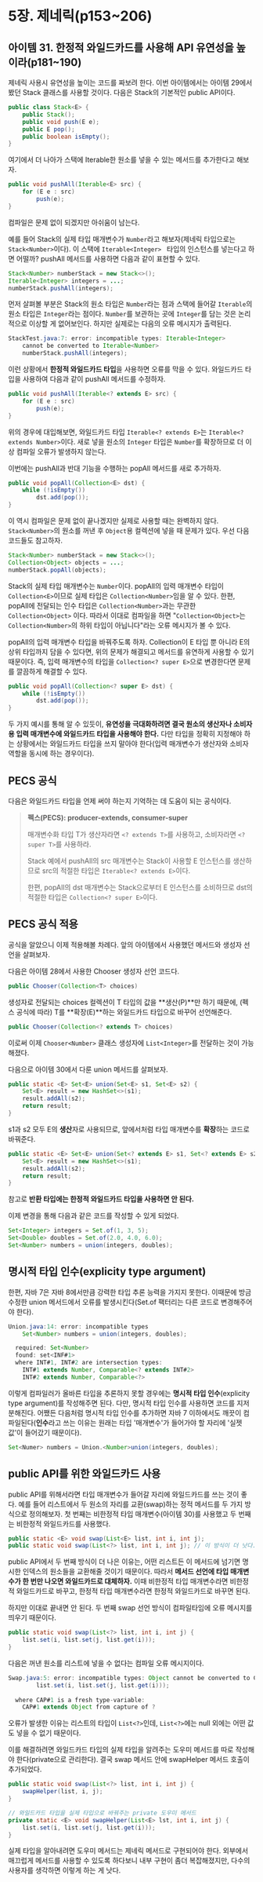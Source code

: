 # 5장. 제네릭(p153~206)

## 아이템 31. 한정적 와일드카드를 사용해 API 유연성을 높이라(p181~190)

제네릭 사용시 유연성을 높이는 코드를 짜보려 한다. 이번 아이템에서는 아이템 29에서 봤던 Stack 클래스를 사용할 것이다. 다음은 Stack의 기본적인 public API이다.

```java
public class Stack<E> {
    public Stack();
    public void push(E e);
    public E pop();
    public boolean isEmpty();
}
```

여기에서 더 나아가 스택에 Iterable한 원소를 넣을 수 있는 메서드를 추가한다고 해보자.

```java
public void pushAll(Iterable<E> src) {
    for (E e : src)
        push(e);
}
```

컴파일은 문제 없이 되겠지만 아쉬움이 남는다.

예를 들어 Stack의 실제 타입 매개변수가 `Number`라고 해보자(제네릭 타입으로는 `Stack<Number>`이다). 이 스택에 `Iterable<Integer> ` 타입의 인스턴스를 넣는다고 하면 어떨까? pushAll 메서드를 사용하면 다음과 같이 표현할 수 있다.

```java
Stack<Number> numberStack = new Stack<>();
Iterable<Integer> integers = ...;
numberStack.pushAll(integers);
```

먼저 살펴볼 부분은 Stack의 원소 타입은 `Number`라는 점과 스택에 들어갈 `Iterable`의 원소 타입은 `Integer`라는 점이다. `Number`를 보관하는 곳에 `Integer`를 담는 것은 논리적으로 이상할 게 없어보인다. 하지만 실제로는 다음의 오류 메시지가 출력된다.

```java
StackTest.java:7: error: incompatible types: Iterable<Integer>
    cannot be converted to Iterable<Number>
    numberStack.pushAll(integers);
```

이런 상황에서 **한정적 와일드카드 타입**을 사용하면 오류를 막을 수 있다. 와일드카드 타입을 사용하여 다음과 같이 pushAll 메서드를 수정하자.

```java
public void pushAll(Iterable<? extends E> src) {
    for (E e : src)
        push(e);
}
```

위의 경우에 대입해보면, 와일드카드 타입 `Iterable<? extends E>`는 `Iterable<? extends Number>`이다. 새로 넣을 원소의 `Integer` 타입은 `Number`를 확장하므로 더 이상 컴파일 오류가 발생하지 않는다.

이번에는 pushAll과 반대 기능을 수행하는 popAll 메서드를 새로 추가하자.

```java
public void popAll(Collection<E> dst) {
    while (!isEmpty())
        dst.add(pop());
}
```

 이 역시 컴파일은 문제 없이 끝나겠지만 실제로 사용할 때는 완벽하지 않다. `Stack<Number>`의 원소를 꺼낸 후 `Object`용 컬렉션에 넣을 때 문제가 있다. 우선 다음 코드들도 참고하자.

```java
Stack<Number> numberStack = new Stack<>();
Collection<Object> objects = ...;
numberStack.popAll(objects);
```

Stack의 실제 타입 매개변수는 `Number`이다. popAll의 입력 매개변수 타입이 `Collection<E>`이므로 실제 타입은 `Collection<Number>`임을 알 수 있다. 한편, popAll에 전달되는 인수 타입은 `Collection<Number>`과는 무관한  `Collection<Object>` 이다. 따라서 이대로 컴파일을 하면 "`Collection<Object>`는 `Collection<Number>`의 하위 타입이 아닙니다"라는 오류 메시지가 볼 수 있다.

popAll의 입력 매개변수 타입을 바꿔주도록 하자. Collection이 E 타입 뿐 아니라 E의 상위 타입까지 담을 수 있다면, 위의 문제가 해결되고 메서드를 유연하게 사용할 수 있기 때문이다. 즉, 입력 매개변수의 타입을 `Collection<? super E>`으로 변경한다면 문제를 깔끔하게 해결할 수 있다.

```java
public void popAll(Collection<? super E> dst) {
    while (!isEmpty())
        dst.add(pop());
}
```

두 가지 예시를 통해 알 수 있듯이, **유연성을 극대화하려면 결국 원소의 생산자나 소비자용 입력 매개변수에 와일드카드 타입을 사용해야 한다.** 다만 타입을 정확히 지정해야 하는 상황에서는 와일드카드 타입을 쓰지 말아야 한다(입력 매개변수가 생산자와 소비자 역할을 동시에 하는 경우이다).

## PECS 공식

다음은 와일드카드 타입을 언제 써야 하는지 기억하는 데 도움이 되는 공식이다.

> **펙스(PECS): producer-extends, consumer-super**
>
> 매개변수화 타입 T가 생산자라면 `<? extends T>`를 사용하고, 소비자라면 `<? super T>`를 사용하라.
>
> Stack 예에서 pushAll의 src 매개변수는 Stack이 사용할 E 인스턴스를 생산하므로 src의 적절한 타입은 `Iterable<? extends E>`이다. 
>
> 한편, popAll의 dst 매개변수는 Stack으로부터 E 인스턴스를 소비하므로 dst의 적절한 타입은 `Collection<? super E>`이다.

## PECS 공식 적용

공식을 알았으니 이제 적용해볼 차례다. 앞의 아이템에서 사용했던 메서드와 생성자 선언을 살펴보자.

다음은 아이템 28에서 사용한 Chooser 생성자 선언 코드다.

```java
public Chooser(Collection<T> choices)
```

생성자로 전달되는 choices 컬렉션이 T 타입의 값을 **생산(P)**만 하기 때문에, (펙스 공식에 따라) T를 **확장(E)**하는 와일드카드 타입으로 바꾸어 선언해준다.

```JAVA
public Chooser(Collection<? extends T> choices)
```

이로써 이제 `Chooser<Number>` 클래스 생성자에 `List<Integer>`를 전달하는 것이 가능해졌다.

다음으로 아이템 30에서 다룬 union 메서드를 살펴보자. 

```java
public static <E> Set<E> union(Set<E> s1, Set<E> s2) {
    Set<E> result = new HashSet<>(s1);
    result.addAll(s2);
    return result;
}
```

s1과 s2 모두 E의 **생산**자로 사용되므로, 앞에서처럼 타입 매개변수를 **확장**하는 코드로 바꿔준다.

```java
public static <E> Set<E> union(Set<? extends E> s1, Set<? extends E> s2) {
    Set<E> result = new HashSet<>(s1);
    result.addAll(s2);
    return result;
}
```

참고로 **반환 타입에는 한정적 와일드카드 타입을 사용하면 안 된다.**

이제 변경을 통해 다음과 같은 코드를 작성할 수 있게 되었다.

```java
Set<Integer> integers = Set.of(1, 3, 5);
Set<Double> doubles = Set.of(2.0, 4.0, 6.0);
Set<Number> numbers = union(integers, doubles);
```

## 명시적 타입 인수(explicity type argument)

한편, 자바 7은 자바 8에서만큼 강력한 타입 추론 능력을 가지지 못한다. 이때문에 방금 수정한 union 메서드에서 오류를 발생시킨다(Set.of 팩터리는 다른 코드로 변경해주어야 한다).

```java
Union.java:14: error: incompatible types
    Set<Number> numbers = union(integers, doubles);

  required: Set<Number>
  found: set<INF#1>
  where INT#1, INT#2 are intersection types:
    INT#1 extends Number, Comparable<? extends INT#2>
    INT#2 extends Number, Comparable<?>
```

 이렇게 컴파일러가 올바른 타입을 추론하지 못할 경우에는 **명시적 타입 인수**(explicity type argument)를 작성해주면 된다. 다만, 명시적 타입 인수를 사용하면 코드를 지저분해진다. 어쨌든 다음처럼 명시적 타입 인수를 추가하면 자바 7 이하에서도 깨끗이 컴파일된다(**인수**라고 쓰는 이유는 원래는 타입 '매개변수'가 들어가야 할 자리에 '실젯값'이 들어갔기 때문이다).

```java
Set<Numer> numbers = Union.<Number>union(integers, doubles);
```

## public API를 위한 와일드카드 사용

public API를 위해서라면 타입 매개변수가 들어갈 자리에 와일드카드를 쓰는 것이 좋다. 예를 들어 리스트에서 두 원소의 자리를 교환(swap)하는 정적 메서드를 두 가지 방식으로 정의해보자. 첫 번째는 비한정적 타입 매개변수(아이템 30)를 사용했고 두 번째는 비한정적 와일드카드를 사용했다.

```java
public static <E> void swap(List<E> list, int i, int j);
public static void swap(List<?> list, int i, int j); // 이 방식이 더 낫다.
```

public API에서 두 번째 방식이 더 나은 이유는, 어떤 리스트든 이 메서드에 넘기면 명시한 인덱스의 원소들을 교환해줄 것이기 때문이다. 따라서 **메서드 선언에 타입 매개변수가 한 번만 나오면 와일드카드로 대체하자.** 이때 비한정적 타입 매개변수라면 비한정적 와일드카드로 바꾸고, 한정적 타입 매개변수라면 한정적 와일드카드로 바꾸면 된다.

하지만 이대로 끝내면 안 된다. 두 번째 swap 선언 방식이 컴파일타임에 오류 메시지를 띄우기 때문이다.

```java
public static void swap(List<?> list, int i, int j) {
    list.set(i, list.set(j, list.get(i)));
}
```

다음은 꺼낸 원소를 리스트에 넣을 수 없다는 컴파일 오류 메시지이다.

```java
Swap.java:5: error: incompatible types: Object cannot be converted to CAP#1
    	list.set(i, list.set(j, list.get(i)));
  
  where CAP#1 is a fresh type-variable:
    CAP#1 extends Object from capture of ?
```

오류가 발생한 이유는 리스트의 타입이 `List<?>`인데, `List<?>`에는 null 외에는 어떤 값도 넣을 수 없기 때문이다.

이를 해결하려면 와일드카드 타입의 실제 타입을 알려주는 도우미 메서드를 따로 작성해야 한다(private으로 관리한다). 결국 swap 메서드 안에 swapHelper 메서드 호출이 추가되었다.

```java
public static void swap(List<?> list, int i, int j) {
    swapHelper(list, i, j);
}

// 와일드카드 타입을 실제 타입으로 바꿔주는 private 도우미 메서드
private static <E> void swapHelper(List<E> lst, int i, int j) {
    list.set(i, list.set(j, list.get(i)));
}
```

실제 타입을 알아내려면 도우미 메서드는 제네릭 메서드로 구현되어야 한다. 외부에서 매끄럽게 메서드를 사용할 수 있도록 하다보니 내부 구현이 좀더 복잡해졌지만, 다수의 사용자를 생각하면 이렇게 하는 게 낫다.


